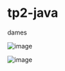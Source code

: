 # tp2-java
dames

![image](https://github.com/user-attachments/assets/d7d91b4f-1872-4a38-91df-7042599b5b7a)


![image](https://github.com/user-attachments/assets/55296864-e165-4cb4-9e1f-c711b54bfff5)
